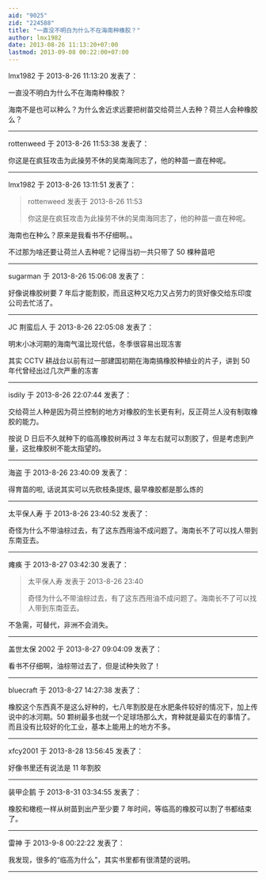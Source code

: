 ```yaml
---
aid: "9025"
zid: "224588"
title: "一直没不明白为什么不在海南种橡胶？"
author: lmx1982
date: 2013-08-26 11:13:20+07:00
lastmod: 2013-09-08 00:22:00+07:00
---
```


lmx1982 于 2013-8-26 11:13:20 发表了：

一直没不明白为什么不在海南种橡胶？

海南不是也可以种么？为什么舍近求远要把树苗交给荷兰人去种？荷兰人会种橡胶么？

---

rottenweed 于 2013-8-26 11:53:38 发表了：

你这是在疯狂攻击为此操劳不休的吴南海同志了，他的种苗一直在种呢。

---

lmx1982 于 2013-8-26 13:11:51 发表了：

> rottenweed 发表于 2013-8-26 11:53
>
> 你这是在疯狂攻击为此操劳不休的吴南海同志了，他的种苗一直在种呢。

海南也在种么？原来是我看书不仔细啊。。

不过那为啥还要让荷兰人去种呢？记得当初一共只带了 50 棵种苗吧

---

sugarman 于 2013-8-26 15:06:08 发表了：

好像说橡胶树要 7 年后才能割胶，而且这种又吃力又占劳力的货好像交给东印度公司去忙活了。

---

JC 荆蛮后人 于 2013-8-26 22:05:08 发表了：

明末小冰河期的海南气温比现代低，冬季很容易出现冻害

其实 CCTV 耕战台以前有过一部建国初期在海南搞橡胶种植业的片子，讲到 50 年代曾经出过几次严重的冻害

---

isdily 于 2013-8-26 22:07:44 发表了：

交给荷兰人种是因为荷兰控制的地方对橡胶的生长更有利，反正荷兰人没有制取橡胶的能力。

按说 D 日后不久就种下的临高橡胶树再过 3 年左右就可以割胶了，但是考虑到产量，这批橡胶树不能太指望的。

---

海盗 于 2013-8-26 23:40:09 发表了：

得育苗的啦, 话说其实可以先砍枝条提炼, 最早橡胶都是那么炼的

---

太平保人寿 于 2013-8-26 23:40:52 发表了：

奇怪为什么不带油棕过去，有了这东西用油不成问题了。海南长不了可以找人带到东南亚去。

---

瘫痪 于 2013-8-27 03:42:30 发表了：

> 太平保人寿 发表于 2013-8-26 23:40
>
> 奇怪为什么不带油棕过去，有了这东西用油不成问题了。海南长不了可以找人带到东南亚去。

不急需，可替代，非洲不会消失。

---

盖世太保 2002 于 2013-8-27 09:04:09 发表了：

看书不仔细啊，油棕带过去了，但是试种失败了！

---

bluecraft 于 2013-8-27 14:27:38 发表了：

橡胶这个东西真不是这么好种的，七八年割胶是在水肥条件较好的情况下，加上传说中的冰河期。50 颗树最多也就一个足球场那么大，育种就是最实在的事情了。而且没有比较好的化工业，基本上能用上的地方不多。

---

xfcy2001 于 2013-8-28 13:56:45 发表了：

好像书里还有说法是 11 年割胶

---

装甲企鹅 于 2013-8-31 03:34:55 发表了：

橡胶和橄榄一样从树苗到出产至少要 7 年时间，等临高的橡胶可以割了书都结束了。

---

雷神 于 2013-9-8 00:22:22 发表了：

我发现，很多的“临高为什么”，其实书里都有很清楚的说明。

---
